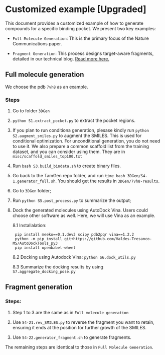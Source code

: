 # Customized example [Upgraded]

This document provides a customized example of how to generate compounds for a specific binding pocket. We present two key examples:

- `Full Molecule Generation`: This is the primary focus of the Nature Communications paper.

- `Fragment Generation`: This process designs target-aware fragments, detailed in our technical blog. [Read more here.](https://www.microsoft.com/en-us/research/blog/accelerating-drug-discovery-with-tamgen-a-generative-ai-approach-to-target-aware-molecule-generation/)


## Full molecule generation

We choose the pdb `7vh8` as an example.

### Steps

1. Go to folder `3DGen`
2. `python S1.extract_pocket.py` to extract the pocket regions. 
3. If you plan to run conditiona generation, plesase kindly run `python S2.augment_smiles.py` to augment the SMILES. This is used for conditional optimization. For unconditional generation, you do not need to use it. We also prepare a common scaffold list from the training dataset, and you can consider using them. They are in `misc/scaffold_smiles_top100.txt`
4. Run `bash S3.build_bindata.sh` to create binary files.
5. Go back to the TamGen repo folder, and run `time bash 3DGen/S4-1.generator_full.sh`. You should get the results in `3DGen/7vh8-results`.
6. Go to `3DGen` folder;
7. Run `python S5.post_process.py` to summarize the output;
8. Dock the generated molecules using AutoDock Vina. Users could choose other software as well. Here, we will use Vina as an example.

   8.1 Installalation: 
   ```
    pip install meeko==0.1.dev3 scipy pdb2pqr vina==1.2.2
    python -m pip install git+https://github.com/Valdes-Tresanco-MS/AutoDockTools_py3
    pip install openbabel-wheel 
   ```

   8.2 Docking using Autodock Vina: `python S6.dock_utils.py`

   8.3 Summarize the docking results by using `S7.aggregate_docking_pose.py`



## Fragment generation

### Steps:

1. Step 1 to 3 are the same as in `Full molecule generation`

2. Use `S4-21.rev_SMILES.py` to reverse the fragment you want to retain, ensuring it ends at the position for further growth of the SMILES.

3. Use `S4-22.generator_fragment.sh` to generate fragments.

The remaining steps are identical to those in `Full Molecule Generation`.
